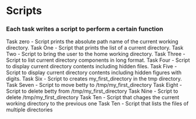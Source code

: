 # Scripts
### Each task writes a script to perform a certain function
Task zero - Script prints the absolute path name of the current working directory.
Task One - Script that prints the list of a current directory.
Task Two - Script to bring the user to the home working directory.
Task Three - Script to list current directory components in long format.
Task Four - Script to display current directory contents including hidden files.
Task Five - Script to display current directory contents including hidden figures with digits.
Task Six - Script to creates my_first_directory in the tmp directory.
Task Seven - Script to move betty to /tmp/my_first_directory
Task Eight - Script to delete betty from /tmp/my_first_directory
Task Nine - Script to delete /tmp/my_first_directory
Task Ten - Script that chages the current working directory to the previous one
Task Ten - Script that lists the files of multiple directories
